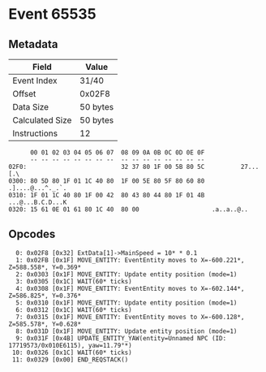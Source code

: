 # Event 65535

## Metadata

| Field           | Value    |
|-----------------|----------|
| Event Index     | 31/40    |
| Offset          | 0x02F8   |
| Data Size       | 50 bytes |
| Calculated Size | 50 bytes |
| Instructions    | 12       |

```
      00 01 02 03 04 05 06 07  08 09 0A 0B 0C 0D 0E 0F
      -- -- -- -- -- -- -- --  -- -- -- -- -- -- -- --
02F0:                          32 37 80 1F 00 5B 80 5C          27...[.\
0300: 80 5D 80 1F 01 1C 40 80  1F 00 5E 80 5F 80 60 80  .]....@...^._.`.
0310: 1F 01 1C 40 80 1F 00 42  80 43 80 44 80 1F 01 4B  ...@...B.C.D...K
0320: 15 61 0E 01 61 80 1C 40  80 00                    .a..a..@..      
```

## Opcodes

```
  0: 0x02F8 [0x32] ExtData[1]->MainSpeed = 10* * 0.1
  1: 0x02FB [0x1F] MOVE_ENTITY: EventEntity moves to X=-600.221*, Z=588.558*, Y=0.369*
  2: 0x0303 [0x1F] MOVE_ENTITY: Update entity position (mode=1)
  3: 0x0305 [0x1C] WAIT(60* ticks)
  4: 0x0308 [0x1F] MOVE_ENTITY: EventEntity moves to X=-602.144*, Z=586.825*, Y=0.376*
  5: 0x0310 [0x1F] MOVE_ENTITY: Update entity position (mode=1)
  6: 0x0312 [0x1C] WAIT(60* ticks)
  7: 0x0315 [0x1F] MOVE_ENTITY: EventEntity moves to X=-600.128*, Z=585.578*, Y=0.628*
  8: 0x031D [0x1F] MOVE_ENTITY: Update entity position (mode=1)
  9: 0x031F [0x4B] UPDATE_ENTITY_YAW(entity=Unnamed NPC (ID: 17719573/0x010E6115), yaw=11.79°*)
 10: 0x0326 [0x1C] WAIT(60* ticks)
 11: 0x0329 [0x00] END_REQSTACK()
```
